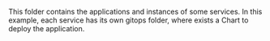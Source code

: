 This folder contains the applications and instances of some services. In this example, each service has its own gitops folder, where exists a Chart to deploy the application. 